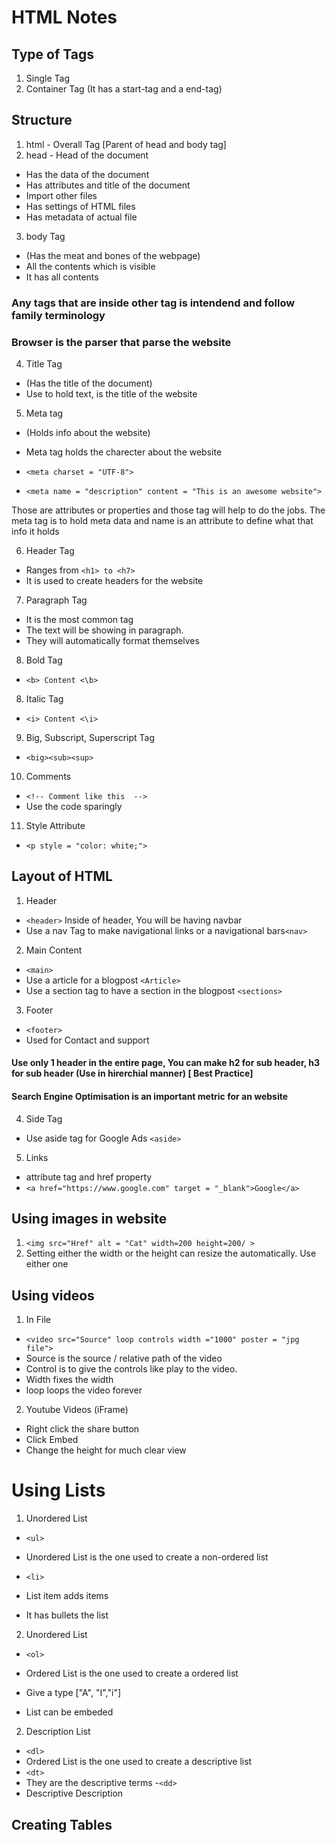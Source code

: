 # HTML Notes

## Type of Tags
1. Single Tag
2. Container Tag (It has a start-tag and a end-tag)

## Structure

1. html - Overall Tag [Parent of head and body tag]
2. head - Head of the document
- Has the data of the document
- Has attributes and title of the document
- Import other files
- Has settings of HTML files
- Has metadata of actual file

3. body Tag 
- (Has the meat and bones of the webpage)
- All the contents which is visible
- It has all contents

### Any tags that are inside other tag is intendend and follow family terminology

### Browser is the parser that parse the website

4. Title Tag 
- (Has the title of the document)
- Use to hold text, is the title of the website

5. Meta tag 
 - (Holds info about the website)
 - Meta tag holds the charecter about the website

 - ```<meta charset = "UTF-8">```
 - ```<meta name = "description" content = "This is an awesome website">```

Those are attributes or properties and those tag will help to do the jobs. The meta tag is to hold meta data and name is an attribute to define what that info it holds

6. Header Tag
- Ranges from ```<h1> to <h7>```
- It is used to create headers for the website

7. Paragraph Tag

- It is the most common tag
- The text will be showing in paragraph.
- They will automatically format themselves

8. Bold Tag
- ```<b> Content <\b> ```


8. Italic Tag
- ```<i> Content <\i> ```

9. Big, Subscript, Superscript Tag
- ```<big><sub><sup>```

10. Comments
- ```<!-- Comment like this  --> ```
- Use the code sparingly

11. Style Attribute
- ```<p style = "color: white;">```

## Layout of HTML

1. Header
- ```<header>```
Inside of header, You will be having navbar
 - Use a nav Tag to make navigational links or a navigational bars```<nav>``` 
2. Main Content
- ```<main>```
- Use a article for a blogpost ```<Article>```
- Use a section tag to have a section in the blogpost ```<sections>```
3. Footer
- ```<footer>```
- Used for Contact and support 

#### Use only 1 header in the entire page, You can make h2 for sub header, h3 for sub header (Use in hirerchial manner) [ Best Practice]
#### Search Engine Optimisation is an important metric for an website

4. Side Tag
- Use aside tag for Google Ads ```<aside>```

5. Links
- attribute tag and href property
- ```<a href="https://www.google.com" target = "_blank">Google</a>```





## Using images in website

1. ```<img src="Href" alt = "Cat" width=200 height=200/ >```
2.  Setting either the width or the height can resize the automatically. Use either one 

## Using videos 
1. In File 
- ```<video src="Source" loop controls width ="1000" poster = "jpg file">```
- Source is the source / relative path of the video
- Control is to give the controls like play to the video.
- Width fixes the width
- loop loops the video forever

2. Youtube Videos (iFrame)
- Right click the share button
- Click Embed
- Change the height for much clear view

# Using Lists

1. Unordered List
- ```<ul>```
- Unordered List is the one used to create a non-ordered list

- ```<li>```
- List item adds items 
- It has bullets the list

2. Unordered List
- ```<ol>```
- Ordered List is the one used to create a ordered list

- Give a type ["A", "I","i"]
- List can be embeded 


2. Description List
- ```<dl>```
- Ordered List is the one used to create a descriptive list
- ```<dt>```
- They are the descriptive terms 
-```<dd>```
- Descriptive Description

## Creating Tables

